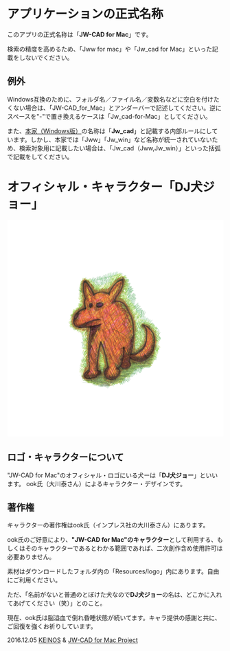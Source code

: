 # アプリケーションの正式名称
このアプリの正式名称は「**JW-CAD for Mac**」です。

検索の精度を高めるため、「Jww for mac」や「Jw_cad for Mac」といった記載をしないでください。

## 例外
Windows互換のために、フォルダ名／ファイル名／変数名などに空白を付けたくない場合は、「JW-CAD_for_Mac」とアンダーバーで記述してください。逆にスペースを"-"で置き換えるケースは「Jw_cad-for-Mac」としてください。

また、[本家（Windows版）]( http://www.jwcad.net/ )の名称は「**Jw_cad**」と記載する内部ルールにしています。しかし、本家では「Jww」「Jw_win」など名称が統一されていないため、検索対象用に記載したい場合は、「Jw_cad（Jww,Jw_win）」といった括弧で記載をしてください。


# オフィシャル・キャラクター「DJ犬ジョー」
![オフィシャル・キャラクター](https://raw.githubusercontent.com/KEINOS/Jw_cad-for-Mac/master/Resources/logo/DJ%20Dog%20Joe.png "DJ犬ジョー")


## ロゴ・キャラクターについて
"JW-CAD for Mac"のオフィシャル・ロゴにいる犬ーは「**DJ犬ジョー**」といいます。
ook氏（大川泰さん）によるキャラクター・デザインです。

## 著作権
キャラクターの著作権はook氏（インプレス社の大川泰さん）にあります。

ook氏のご好意により、**"JW-CAD for Mac"のキャラクター**として利用する、もしくはそのキャラクターであるとわかる範囲であれば、二次創作含め使用許可は必要ありません。

素材はダウンロードしたフォルダ内の「Resources/logo」内にあります。自由にご利用ください。

ただ、「名前がないと普通のとぼけた犬なので**DJ犬ジョー**の名は、どこかに入れてあげてください（笑）」とのこと。

現在、ook氏は脳溢血で倒れ昏睡状態が続いてます。キャラ提供の感謝と共に、ご回復を強くお祈りしています。

2016.12.05 [KEINOS](https://blog.keinos.com/) & [JW-CAD for Mac Project](https://keinos.github.io/Jw_cad-for-Mac/)




